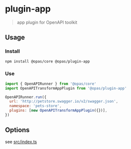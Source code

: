 # plugin-app

> app plugin for OpenAPI toolkit

## Usage

### Install

```sh
npm install @opas/core @opas/plugin-app
```

### Use

```js
import { OpenAPIRunner } from '@opas/core'
import OpenAPITransformAppPlugin from '@opas/plugin-app'

OpenAPIRunner.run({
  url: 'http://petstore.swagger.io/v2/swagger.json',
  namespace: 'pets-store',
  plugins: [new OpenAPITransformAppPlugin({})],
})
```

## Options

see [src/index.ts](./src/index.ts)
